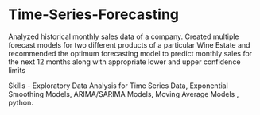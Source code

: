# Time-Series-Forecasting

Analyzed historical monthly sales data of a company. Created multiple forecast models for two different products of a particular Wine Estate and recommended the optimum forecasting model to predict monthly sales for the next 12 months along with appropriate lower and upper confidence limits

Skills - Exploratory Data Analysis for Time Series Data, Exponential Smoothing Models, ARIMA/SARIMA Models, Moving Average Models , python.
